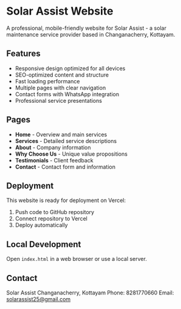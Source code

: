 # Solar Assist Website

A professional, mobile-friendly website for Solar Assist - a solar maintenance service provider based in Changanacherry, Kottayam.

## Features

- Responsive design optimized for all devices
- SEO-optimized content and structure
- Fast loading performance
- Multiple pages with clear navigation
- Contact forms with WhatsApp integration
- Professional service presentations

## Pages

- **Home** - Overview and main services
- **Services** - Detailed service descriptions
- **About** - Company information
- **Why Choose Us** - Unique value propositions
- **Testimonials** - Client feedback
- **Contact** - Contact form and information

## Deployment

This website is ready for deployment on Vercel:

1. Push code to GitHub repository
2. Connect repository to Vercel
3. Deploy automatically

## Local Development

Open `index.html` in a web browser or use a local server.

## Contact

Solar Assist
Changanacherry, Kottayam
Phone: 8281770660
Email: solarassist25@gmail.com
